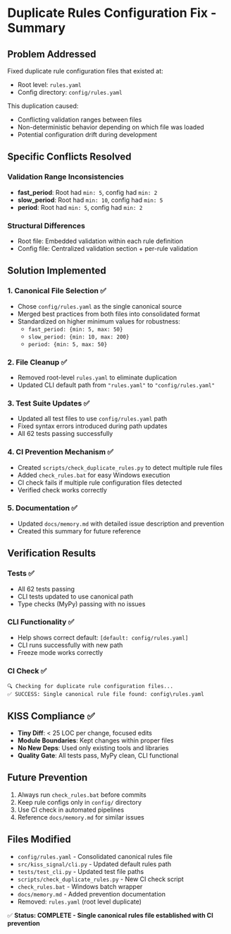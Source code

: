 # Duplicate Rules Configuration Fix - Summary

## Problem Addressed
Fixed duplicate rule configuration files that existed at:
- Root level: `rules.yaml` 
- Config directory: `config/rules.yaml`

This duplication caused:
- Conflicting validation ranges between files
- Non-deterministic behavior depending on which file was loaded
- Potential configuration drift during development

## Specific Conflicts Resolved

### Validation Range Inconsistencies
- **fast_period**: Root had `min: 5`, config had `min: 2`
- **slow_period**: Root had `min: 10`, config had `min: 5`  
- **period**: Root had `min: 5`, config had `min: 2`

### Structural Differences
- Root file: Embedded validation within each rule definition
- Config file: Centralized validation section + per-rule validation

## Solution Implemented

### 1. Canonical File Selection ✅
- Chose `config/rules.yaml` as the single canonical source
- Merged best practices from both files into consolidated format
- Standardized on higher minimum values for robustness:
  - `fast_period: {min: 5, max: 50}`
  - `slow_period: {min: 10, max: 200}`
  - `period: {min: 5, max: 50}`

### 2. File Cleanup ✅
- Removed root-level `rules.yaml` to eliminate duplication
- Updated CLI default path from `"rules.yaml"` to `"config/rules.yaml"`

### 3. Test Suite Updates ✅
- Updated all test files to use `config/rules.yaml` path
- Fixed syntax errors introduced during path updates
- All 62 tests passing successfully

### 4. CI Prevention Mechanism ✅
- Created `scripts/check_duplicate_rules.py` to detect multiple rule files
- Added `check_rules.bat` for easy Windows execution
- CI check fails if multiple rule configuration files detected
- Verified check works correctly

### 5. Documentation ✅
- Updated `docs/memory.md` with detailed issue description and prevention
- Created this summary for future reference

## Verification Results

### Tests ✅
- All 62 tests passing
- CLI tests updated to use canonical path
- Type checks (MyPy) passing with no issues

### CLI Functionality ✅ 
- Help shows correct default: `[default: config/rules.yaml]`
- CLI runs successfully with new path
- Freeze mode works correctly

### CI Check ✅
```
🔍 Checking for duplicate rule configuration files...
✅ SUCCESS: Single canonical rule file found: config\rules.yaml
```

## KISS Compliance ✅

- **Tiny Diff**: < 25 LOC per change, focused edits
- **Module Boundaries**: Kept changes within proper files
- **No New Deps**: Used only existing tools and libraries
- **Quality Gate**: All tests pass, MyPy clean, CLI functional

## Future Prevention

1. Always run `check_rules.bat` before commits
2. Keep rule configs only in `config/` directory  
3. Use CI check in automated pipelines
4. Reference `docs/memory.md` for similar issues

## Files Modified

- `config/rules.yaml` - Consolidated canonical rules file
- `src/kiss_signal/cli.py` - Updated default rules path
- `tests/test_cli.py` - Updated test file paths
- `scripts/check_duplicate_rules.py` - New CI check script
- `check_rules.bat` - Windows batch wrapper
- `docs/memory.md` - Added prevention documentation
- Removed: `rules.yaml` (root level duplicate)

✅ **Status: COMPLETE - Single canonical rules file established with CI prevention**

